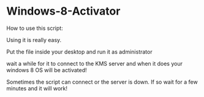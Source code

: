 # Windows-8-Activator
How to use this script:

Using it is really easy.

Put the file inside your desktop and run it as administrator

wait a while for it to connect to the KMS server and when it does your windows 8 OS will be activated!

Sometimes the script can connect or the server is down. If so wait for a few minutes and it will work!
